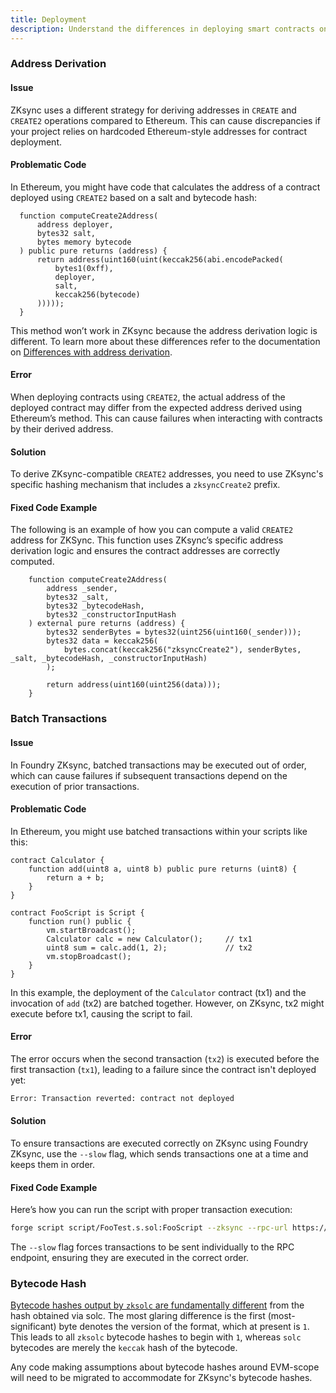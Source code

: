 ```yaml
---
title: Deployment
description: Understand the differences in deploying smart contracts on ZKSync using foundry-zksync.
---
```


### Address Derivation

#### Issue

ZKsync uses a different strategy for deriving addresses in `CREATE` and `CREATE2`
operations compared to Ethereum. This can cause discrepancies if your project relies on hardcoded Ethereum-style addresses for contract deployment.

#### Problematic Code

In Ethereum, you might have code that calculates the address of a contract deployed using `CREATE2` based on a salt and bytecode hash:

```solidity
  function computeCreate2Address(
      address deployer,
      bytes32 salt,
      bytes memory bytecode
  ) public pure returns (address) {
      return address(uint160(uint(keccak256(abi.encodePacked(
          bytes1(0xff),
          deployer,
          salt,
          keccak256(bytecode)
      )))));
  }
```

This method won’t work in ZKsync because the address derivation logic is different. To learn more about these differences refer to the documentation on
[Differences with address derivation](https://docs.zksync.io/build/developer-reference/ethereum-differences/evm-instructions#address-derivation).

#### Error

When deploying contracts using `CREATE2`, the actual address of the deployed contract may differ from the expected address derived using Ethereum’s
method. This can cause failures when interacting with contracts by
their derived address.

#### Solution

To derive ZKsync-compatible `CREATE2` addresses, you need to use ZKsync's specific hashing mechanism that includes a `zksyncCreate2` prefix.

#### Fixed Code Example

The following is an example of how you can compute a valid `CREATE2` address for ZKSync.
This function uses ZKsync’s specific address derivation logic and ensures the contract
addresses are correctly computed.

```solidity
    function computeCreate2Address(
        address _sender,
        bytes32 _salt,
        bytes32 _bytecodeHash,
        bytes32 _constructorInputHash
    ) external pure returns (address) {
        bytes32 senderBytes = bytes32(uint256(uint160(_sender)));
        bytes32 data = keccak256(
            bytes.concat(keccak256("zksyncCreate2"), senderBytes, _salt, _bytecodeHash, _constructorInputHash)
        );

        return address(uint160(uint256(data)));
    }
```

### Batch Transactions

#### Issue

In Foundry ZKsync, batched transactions may be executed out of order, which can cause
failures if subsequent transactions depend on the execution of prior transactions.

#### Problematic Code

In Ethereum, you might use batched transactions within your scripts like this:

```solidity
contract Calculator {
    function add(uint8 a, uint8 b) public pure returns (uint8) {
        return a + b;
    }
}

contract FooScript is Script {
    function run() public {
        vm.startBroadcast();
        Calculator calc = new Calculator();     // tx1
        uint8 sum = calc.add(1, 2);             // tx2
        vm.stopBroadcast();
    }
}
```

In this example, the deployment of the `Calculator` contract (tx1)
and the invocation of `add` (tx2) are batched together. However,
on ZKsync, tx2 might execute before tx1, causing the script to fail.

#### Error

The error occurs when the second transaction (`tx2`) is executed before the first
transaction (`tx1`), leading to a failure since the contract isn't deployed yet:

```bash
Error: Transaction reverted: contract not deployed
```

#### Solution

To ensure transactions are executed correctly on ZKsync using Foundry ZKsync,
use the `--slow` flag, which sends transactions one at a time and keeps them in order.

#### Fixed Code Example

Here’s how you can run the script with proper transaction execution:

```bash
forge script script/FooTest.s.sol:FooScript --zksync --rpc-url https://sepolia.era.zksync.dev --broadcast --slow
```

The `--slow` flag forces transactions to be sent individually to the RPC endpoint, ensuring they are executed in the correct order.

### Bytecode Hash

[Bytecode hashes output by `zksolc` are fundamentally different](https://docs.zksync.io/zk-stack/components/zksync-evm/bootloader#bytecode-hashes)
from the hash obtained via solc. The most glaring difference is the first
(most-significant) byte denotes the version of the format, which at present is `1`.
This leads to all `zksolc` bytecode hashes to begin with `1`, whereas `solc` bytecodes are merely the `keccak` hash of the bytecode.

Any code making assumptions about bytecode hashes around EVM-scope will need to be migrated to accommodate for ZKsync's bytecode hashes.
